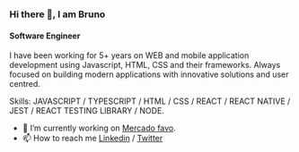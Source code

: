 ### Hi there 👋, I am Bruno
#### Software Engineer

I have been working for 5+ years on WEB and mobile application development using Javascript, HTML, CSS and their frameworks. Always focused on building modern applications with innovative solutions and user centred.

Skills: JAVASCRIPT / TYPESCRIPT / HTML / CSS / REACT / REACT NATIVE / JEST / REACT TESTING LIBRARY / NODE.

- 🔭 I’m currently working on [Mercado favo](https://mercadofavo.com/).
- 📫 How to reach me [Linkedin](https://www.linkedin.com/in/brunobraga89/) / [Twitter](https://twitter.com/@_brunobraga)

